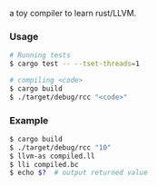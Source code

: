 a toy compiler to learn rust/LLVM.

### Usage
```bash
# Running tests
$ cargo test -- --tset-threads=1

# compiling <code>
$ cargo build
$ ./target/debug/rcc "<code>"
```

### Example
```bash
$ cargo build
$ ./target/debug/rcc "10"
$ llvm-as compiled.ll
$ lli compiled.bc
$ echo $?  # output returned value
```
